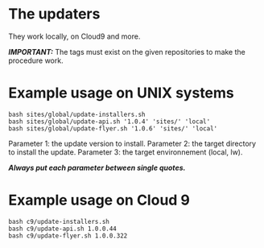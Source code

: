 # The updaters

They work locally, on Cloud9 and more.

***IMPORTANT:*** The tags must exist on the given repositories to make the procedure work.

# Example usage on UNIX systems

```
bash sites/global/update-installers.sh
bash sites/global/update-api.sh '1.0.4' 'sites/' 'local'
bash sites/global/update-flyer.sh '1.0.6' 'sites/' 'local'
```

Parameter 1: the update version to install. 
Parameter 2: the target directory to install the update.
Parameter 3: the target environnement (local, lw).

***Always put each parameter between single quotes.***

# Example usage on Cloud 9

```
bash c9/update-installers.sh
bash c9/update-api.sh 1.0.0.44
bash c9/update-flyer.sh 1.0.0.322
```
